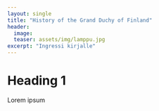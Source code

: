 ```yaml
---
layout: single
title: "History of the Grand Duchy of Finland"
header:
  image: 
  teaser: assets/img/lamppu.jpg
excerpt: "Ingressi kirjalle"
---
```


# Heading 1

Lorem ipsum